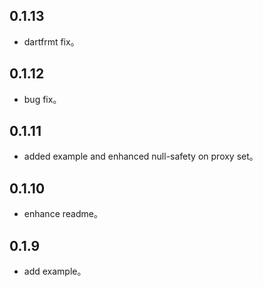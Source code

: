 ## 0.1.13

* dartfrmt fix。

## 0.1.12

* bug fix。

## 0.1.11

* added example and enhanced null-safety on proxy set。

## 0.1.10

* enhance readme。

## 0.1.9

* add example。
